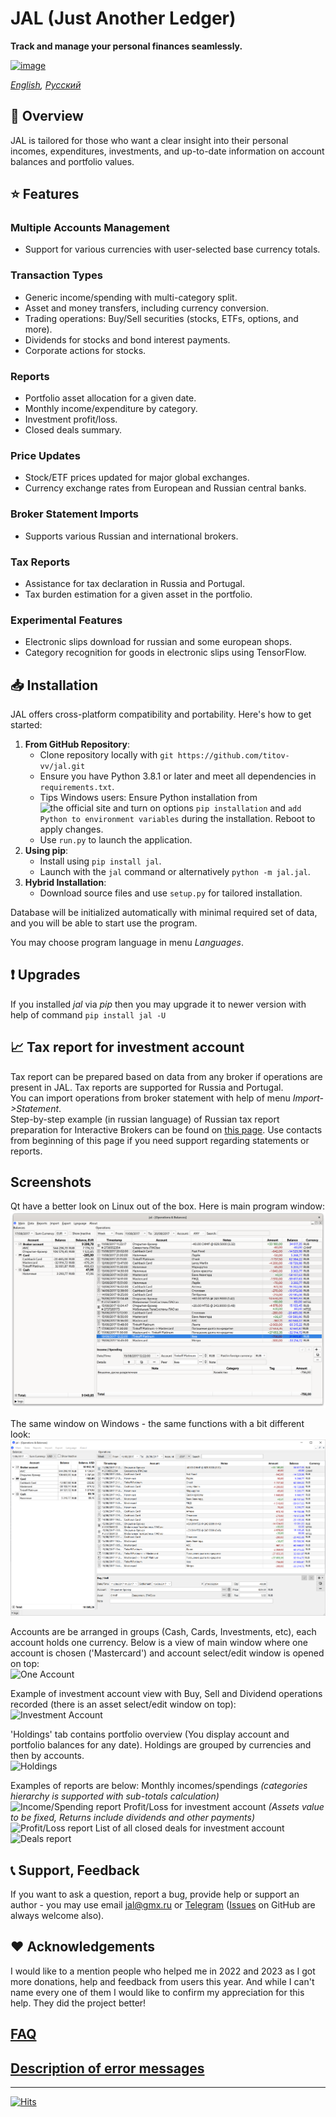 # JAL (Just Another Ledger)
**Track and manage your personal finances seamlessly.**

[![image](http://img.shields.io/pypi/v/jal.svg)](https://pypi.python.org/pypi/jal/)

*[English](https://github.com/titov-vv/jal/blob/master/docs/README.md), [Русский](https://github.com/titov-vv/jal/blob/master/docs/README.ru.md)*

## 📌 Overview
JAL is tailored for those who want a clear insight into their personal incomes, expenditures, investments, and up-to-date information on account balances and portfolio values.

## ⭐️ Features
### Multiple Accounts Management
- Support for various currencies with user-selected base currency totals.
### Transaction Types
- Generic income/spending with multi-category split.
- Asset and money transfers, including currency conversion.
- Trading operations: Buy/Sell securities (stocks, ETFs, options, and more).
- Dividends for stocks and bond interest payments.
- Corporate actions for stocks.
### Reports
- Portfolio asset allocation for a given date.
- Monthly income/expenditure by category.
- Investment profit/loss.
- Closed deals summary.
### Price Updates
- Stock/ETF prices updated for major global exchanges.
- Currency exchange rates from European and Russian central banks.
### Broker Statement Imports
- Supports various Russian and international brokers.
### Tax Reports
- Assistance for tax declaration in Russia and Portugal.
- Tax burden estimation for a given asset in the portfolio.
### Experimental Features
- Electronic slips download for russian and some european shops. 
- Category recognition for goods in electronic slips using TensorFlow.

## 📥 Installation
JAL offers cross-platform compatibility and portability. Here's how to get started:
1. **From GitHub Repository**:
   - Clone repository locally with `git https://github.com/titov-vv/jal.git`
   - Ensure you have Python 3.8.1 or later and meet all dependencies in `requirements.txt`.
   - Tips Windows users: Ensure Python installation from ![the official site](https://www.python.org/) and turn on options `pip installation` and `add Python to environment variables` during the installation. Reboot to apply changes.
   - Use `run.py` to launch the application.
2. **Using pip**:
   - Install using `pip install jal`.
   - Launch with the `jal` command or alternatively `python -m jal.jal`.
3. **Hybrid Installation**:
   - Download source files and use `setup.py` for tailored installation.
  

Database will be initialized automatically with minimal required set of data, and you will be able to start use the program.

You may choose program language in menu *Languages*.

## ❗️ Upgrades
If you installed *jal* via *pip* then you may upgrade it to newer version with help of command `pip install jal -U`

## 📈 Tax report for investment account
Tax report can be prepared based on data from any broker if operations are present in JAL. Tax reports are supported for Russia and Portugal.    
You can import operations from broker statement with help of menu *Import->Statement*.  
Step-by-step example (in russian language) of Russian tax report preparation for Interactive Brokers can be found on [this page](https://github.com/titov-vv/jal/blob/master/docs/ru-tax-3ndfl/taxes.md). 
Use contacts from beginning of this page if you need support regarding statements or reports.

## Screenshots
Qt have a better look on Linux out of the box. Here is main program window:  
![Main Window on Linux](https://github.com/titov-vv/jal/blob/master/docs/img/main_linux.png?raw=true)

The same window on Windows - the same functions with a bit different look:  
![Main Window on Windows](https://github.com/titov-vv/jal/blob/master/docs/img/main_windows.png?raw=true)

Accounts are be arranged in groups (Cash, Cards, Investments, etc), each account holds one currency.
Below is a view of main window where one account is chosen ('Mastercard') and account select/edit window is opened on top:  
![One Account](https://github.com/titov-vv/jal/blob/master/docs/img/one_account_view.png?raw=true)

Example of investment account view with Buy, Sell and Dividend operations recorded (there is an asset select/edit window on top):  
![Investment Account](https://github.com/titov-vv/jal/blob/master/docs/img/stocks_and_investment_account.png?raw=true)

'Holdings' tab contains portfolio overview (You display account and portfolio balances for any date).
Holdings are grouped by currencies and then by accounts.  
![Holdings](https://github.com/titov-vv/jal/blob/master/docs/img/investment_portfolio_holdings.png?raw=true)

Examples of reports are below:
Monthly incomes/spendings *(categories hierarchy is supported with sub-totals calculation)*  
![Income/Spending report](https://github.com/titov-vv/jal/blob/master/docs/img/report_income_spending.png?raw=true)
Profit/Loss for investment account *(Assets value to be fixed, Returns include dividends and other payments)*  
![Profit/Loss report](https://github.com/titov-vv/jal/blob/master/docs/img/report_profit_loss.png?raw=true)
List of all closed deals for investment account  
![Deals report](https://github.com/titov-vv/jal/blob/master/docs/img/report_deals.png?raw=true)

## 📞 Support, Feedback
If you want to ask a question, report a bug, provide help or support an author - you may use email [jal@gmx.ru](mailto:jal@gmx.ru?subject=%5BJAL%5D%20Help) or [Telegram](https://t.me/jal_support) ([Issues](https://github.com/titov-vv/jal/issues) on GitHub are always welcome also).

## ❤️ Acknowledgements
I would like to a mention people who helped me in 2022 and 2023 as I got more donations, help and feedback from users this year. 
And while I can't name every one of them I would like to confirm my appreciation for this help. They did the project better!

## [FAQ](https://github.com/titov-vv/jal/blob/master/docs/FAQ.md)

## [Description of error messages](https://github.com/titov-vv/jal/blob/master/docs/error_description.md)


 ---

[![Hits](https://hits.seeyoufarm.com/api/count/incr/badge.svg?url=https%3A%2F%2Ftitov-vv.github.io%2Fledger%2F&count_bg=%2379C83D&title_bg=%23555555&icon=&icon_color=%23E7E7E7&title=hits&edge_flat=false)](https://hits.seeyoufarm.com)
